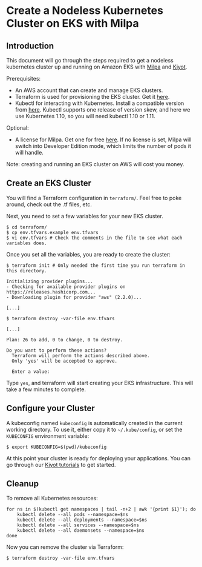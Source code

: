 # Create a Nodeless Kubernetes Cluster on EKS with Milpa

## Introduction

This document will go through the steps required to get a nodeless kubernetes cluster up and running on Amazon EKS with [Milpa](https://www.elotl.co/milpadocs) and [Kiyot](https://www.elotl.co/kiyotdocs).

Prerequisites:
* An AWS account that can create and manage EKS clusters.
* Terraform is used for provisioning the EKS cluster. Get it [here](https://www.terraform.io/downloads.html).
* Kubectl for interacting with Kubernetes. Install a compatible version from [here](https://kubernetes.io/docs/tasks/tools/install-kubectl/#install-kubectl). Kubectl supports one release of version skew, and here we use Kubernetes 1.10, so you will need kubectl 1.10 or 1.11.

Optional:
* A license for Milpa. Get one for free [here](https://www.elotl.co/trial). If no license is set, Milpa will switch into Developer Edition mode, which limits the number of pods it will handle.

Note: creating and running an EKS cluster on AWS will cost you money.

## Create an EKS Cluster

You will find a Terraform configuration in `terraform/`. Feel free to poke around, check out the .tf files, etc.

Next, you need to set a few variables for your new EKS cluster.

```
$ cd terraform/
$ cp env.tfvars.example env.tfvars
$ vi env.tfvars # Check the comments in the file to see what each variables does.
```

Once you set all the variables, you are ready to create the cluster:

```
$ terraform init # Only needed the first time you run terraform in this directory.

Initializing provider plugins...
- Checking for available provider plugins on https://releases.hashicorp.com...
- Downloading plugin for provider "aws" (2.2.0)...

[...]

$ terraform destroy -var-file env.tfvars

[...]

Plan: 26 to add, 0 to change, 0 to destroy.

Do you want to perform these actions?
  Terraform will perform the actions described above.
  Only 'yes' will be accepted to approve.

  Enter a value:
```

Type `yes`, and terraform will start creating your EKS infrastructure. This will take a few minutes to complete.

## Configure your Cluster

A kubeconfig named `kubeconfig` is automatically created in the current working directory. To use it, either copy it to `~/.kube/config`, or set the `KUBECONFIG` environment variable:

```
$ export KUBECONFIG=$(pwd)/kubeconfig
```

At this point your cluster is ready for deploying your applications. You can go through our [Kiyot tutorials](https://static.elotl.co/docs/latest/kiyot/kiyot.html#tutorials) to get started.

## Cleanup

To remove all Kubernetes resources:

```
for ns in $(kubectl get namespaces | tail -n+2 | awk '{print $1}'); do
    kubectl delete --all pods --namespace=$ns
    kubectl delete --all deployments --namespace=$ns
    kubectl delete --all services --namespace=$ns
    kubectl delete --all daemonsets --namespace=$ns
done
```

Now you can remove the cluster via Terraform:

```
$ terraform destroy -var-file env.tfvars
```
